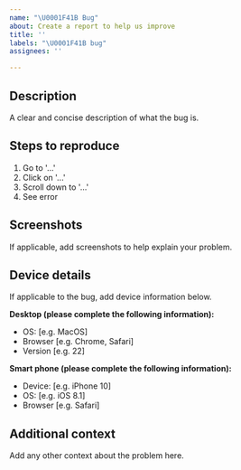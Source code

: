 ```yaml
---
name: "\U0001F41B Bug"
about: Create a report to help us improve
title: ''
labels: "\U0001F41B bug"
assignees: ''

---
```


## Description

A clear and concise description of what the bug is.

## Steps to reproduce

1. Go to '...'
2. Click on '...'
3. Scroll down to '...'
4. See error

## Screenshots

If applicable, add screenshots to help explain your problem.

## Device details
If applicable to the bug, add device information below.

**Desktop (please complete the following information):**
 - OS: [e.g. MacOS]
 - Browser [e.g. Chrome, Safari]
 - Version [e.g. 22]

**Smart phone (please complete the following information):**
 - Device: [e.g. iPhone 10]
 - OS: [e.g. iOS 8.1]
 - Browser [e.g. Safari]

## Additional context

Add any other context about the problem here.
